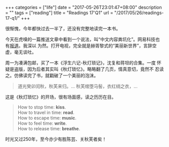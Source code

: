 +++
categories = ["life"]
date = "2017-05-26T23:01:47+08:00"
description = ""
tags = ["reading"]
title = "Readings 17'Q1"
url = "/2017/05/26/readings-17-q1/"
+++

很惭愧，今年都快过去一半了，还没有完整地读完一本书。

今天在虎嗅的一篇推送文章中看到一个说法，叫“中文内容粪坑化”。网易科技也
有[报道](http://tech.163.com/17/0526/16/CLCIOOK100097U7R.html)。我深以
为然。打开电视，完全就是赫胥黎式的“美丽新世界”，言辞空虚，毫无谈吐。

周一为凑满包邮，买了一本《浮生六记-秋灯琐记》，沈复和蒋坦的合集。一度
怀疑是盗版，因为后者其实叫《秋灯琐忆》。略略翻了几页，情真意切，竟然不
忍读之。仿佛读完了书，就戳破了一个美丽的泡沫。

> 道光癸卯闰秋，秋芙来归。... 秋芙绾堕马髻，衣红绡之衣，...

这是《秋灯琐忆》的开场，很有场面感，读之历历在目。

> How to stop time: **kiss**.<br>
> How to travel in time: **read**.<br>
> How to escape time: **music**.<br>
> How to feel time: **write**.<br>
> How to release time: **breathe**.<br>

时光又过250年，至今亦少有胜陈芸、关秋芙者矣！
